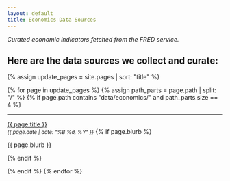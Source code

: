 ```yaml
---
layout: default
title: Economics Data Sources
---
```


<p><i>Curated economic indicators fetched from the FRED service.</i></p>

## Here are the data sources we collect and curate:

<div markdown="0">

{% assign update_pages = site.pages | sort: "title" %}

{% for page in update_pages %}
  {% assign path_parts = page.path | split: "/" %}
  {% if page.path contains "data/economics/" and path_parts.size == 4 %}
    <hr>
    <p>
      <a href="{{ page.url }}">{{ page.title }}</a><br>
      <small><em>{{ page.date | date: "%B %d, %Y" }}</em></small>
      {% if page.blurb %}<p>{{ page.blurb }}</p>{% endif %}
    </p>
  {% endif %}
{% endfor %}

</div>
